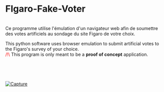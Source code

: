 # FIgaro-Fake-Voter
<p><br />Ce programme utilise l'&eacute;mulation d'un navigateur web afin de soumettre des votes artificiels au sondage du site Figaro de votre choix.</p>
<p>This python software uses browser emulation to submit artificial votes to the Figaro's survey of your choice.<br /><span style="color: #ff0000;">/!\</span> This program is only meant to be a <strong>proof of concept</strong> application.</p><p>&nbsp;</p><p>&nbsp;</p>
<a href="https://ibb.co/hyBBwgk"><img src="https://i.ibb.co/MsccQgb/Capture.png" alt="Capture" border="0"></a>
